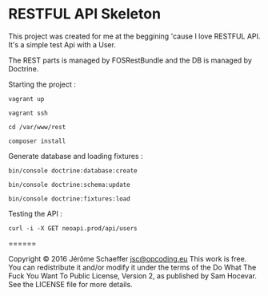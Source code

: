 RESTFUL API Skeleton
=======

This project was created for me at the beggining 'cause I love RESTFUL API. 
It's a simple test Api with a User.

The REST parts is managed by FOSRestBundle and the DB is managed by Doctrine.

Starting the project : 

`vagrant up`

`vagrant ssh`

`cd /var/www/rest`

`composer install`
 
Generate database and loading fixtures :
 
`bin/console doctrine:database:create` 

`bin/console doctrine:schema:update` 

`bin/console doctrine:fixtures:load` 


Testing the API : 

`curl -i -X GET neoapi.prod/api/users`



======

Copyright © 2016 Jérôme Schaeffer <jsc@opcoding.eu>
This work is free. You can redistribute it and/or modify it under the
terms of the Do What The Fuck You Want To Public License, Version 2,
as published by Sam Hocevar. See the LICENSE file for more details.
